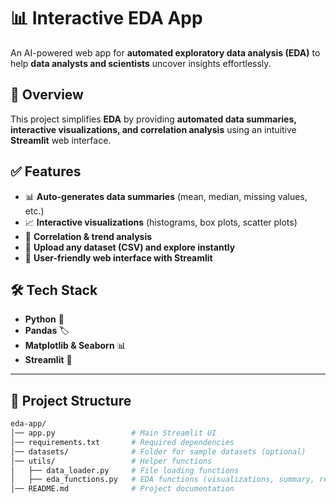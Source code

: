 # 📊 Interactive EDA App  

An AI-powered web app for **automated exploratory data analysis (EDA)** to help **data analysts and scientists** uncover insights effortlessly.  

## 📌 Overview  

This project simplifies **EDA** by providing **automated data summaries, interactive visualizations, and correlation analysis** using an intuitive **Streamlit** web interface.  

## ✅ Features  
- 📊 **Auto-generates data summaries** (mean, median, missing values, etc.)  
- 📈 **Interactive visualizations** (histograms, box plots, scatter plots)  
- 🔄 **Correlation & trend analysis**  
- 🚀 **Upload any dataset (CSV) and explore instantly**  
- 🎨 **User-friendly web interface with Streamlit**  

## 🛠 Tech Stack  
- **Python** 🐍  
- **Pandas** 🏷️  
- **Matplotlib & Seaborn** 📊  
- **Streamlit** 🎈  

---

## 📂 Project Structure  

```bash
eda-app/
│── app.py                 # Main Streamlit UI
│── requirements.txt       # Required dependencies
│── datasets/              # Folder for sample datasets (optional)
│── utils/                 # Helper functions
│   ├── data_loader.py     # File loading functions
│   ├── eda_functions.py   # EDA functions (visualizations, summary, reports)
│── README.md              # Project documentation
